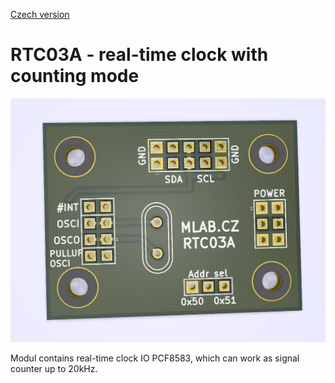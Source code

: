 
[Czech version](./README.cs.md)
<!---module--->
# RTC03A - real-time clock with counting mode
<!---Emodule--->
![RTC03A](.//doc/img/pcb.png)

<!--- description --->Modul contains real-time clock IO PCF8583, which can work as signal counter up to 20kHz.<!--- Edescription --->